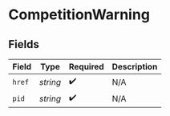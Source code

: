 # CompetitionWarning


## Fields

| Field              | Type               | Required           | Description        |
| ------------------ | ------------------ | ------------------ | ------------------ |
| `href`             | *string*           | :heavy_check_mark: | N/A                |
| `pid`              | *string*           | :heavy_check_mark: | N/A                |